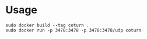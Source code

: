 # Usage

```
sudo docker build --tag coturn .
sudo docker run -p 3478:3478 -p 3478:3478/udp coturn
```
